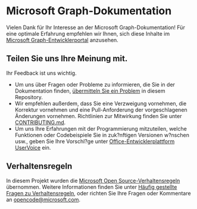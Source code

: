 # <a name="microsoft-graph-documentation"></a>Microsoft Graph-Dokumentation

Vielen Dank für Ihr Interesse an der Microsoft Graph-Dokumentation! Für eine optimale Erfahrung empfehlen wir Ihnen, sich diese Inhalte im [Microsoft Graph-Entwicklerportal](https://docs.microsoft.com/graph) anzusehen.

## <a name="give-us-your-feedback"></a>Teilen Sie uns Ihre Meinung mit.

Ihr Feedback ist uns wichtig.

- Um uns über Fragen oder Probleme zu informieren, die Sie in der Dokumentation finden, [übermitteln Sie ein Problem](https://github.com/microsoftgraph/microsoft-graph-docs/issues) in diesem Repository.
- Wir empfehlen außerdem, dass Sie eine Verzweigung vornehmen, die Korrektur vornehmen und eine Pull-Anforderung der vorgeschlagenen Änderungen vornehmen. Richtlinien zur Mitwirkung finden Sie unter [CONTRIBUTING.md](CONTRIBUTING.md).
- Um uns Ihre Erfahrungen mit der Programmierung mitzuteilen, welche Funktionen oder Codebeispiele Sie in zuk?nftigen Versionen w?nschen usw., geben Sie Ihre Vorschl?ge unter [Office-Entwicklerplattform UserVoice](https://officespdev.uservoice.com/forums/224641-feature-requests-and-feedback?category_id=101632) ein.

## <a name="code-of-conduct"></a>Verhaltensregeln

In diesem Projekt wurden die [Microsoft Open Source-Verhaltensregeln](https://opensource.microsoft.com/codeofconduct/) übernommen. Weitere Informationen finden Sie unter [Häufig gestellte Fragen zu Verhaltensregeln](https://opensource.microsoft.com/codeofconduct/faq/), oder richten Sie Ihre Fragen oder Kommentare an [opencode@microsoft.com](mailto:opencode@microsoft.com).
